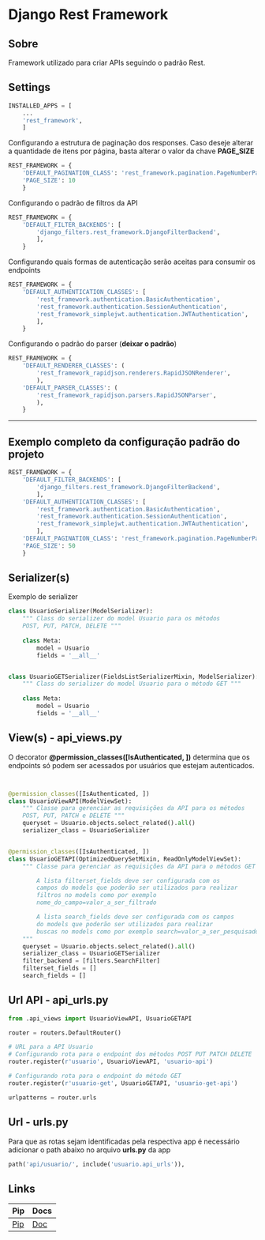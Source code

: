 # Django Rest Framework

## Sobre

Framework utilizado para criar APIs seguindo o padrão Rest.

## Settings

```python
INSTALLED_APPS = [
    ...
    'rest_framework',
    ]
```

Configurando a estrutura de paginação dos responses. Caso deseje alterar a quantidade de itens por página, basta alterar
o valor da chave **PAGE_SIZE**

```python
REST_FRAMEWORK = {
    'DEFAULT_PAGINATION_CLASS': 'rest_framework.pagination.PageNumberPagination',
    'PAGE_SIZE': 10
    }
```

Configurando o padrão de filtros da API

```python
REST_FRAMEWORK = {
    'DEFAULT_FILTER_BACKENDS': [
        'django_filters.rest_framework.DjangoFilterBackend',
        ],
    }
```

Configurando quais formas de autenticação serão aceitas para consumir os endpoints

```python
REST_FRAMEWORK = {
    'DEFAULT_AUTHENTICATION_CLASSES': [
        'rest_framework.authentication.BasicAuthentication',
        'rest_framework.authentication.SessionAuthentication',
        'rest_framework_simplejwt.authentication.JWTAuthentication',
        ],
    }
```

Configurando o padrão do parser (**deixar o padrão**)

```python
REST_FRAMEWORK = {
    'DEFAULT_RENDERER_CLASSES': (
        'rest_framework_rapidjson.renderers.RapidJSONRenderer',
        ),
    'DEFAULT_PARSER_CLASSES': (
        'rest_framework_rapidjson.parsers.RapidJSONParser',
        ),
    }
```

------

## Exemplo completo da configuração padrão do projeto

```python
REST_FRAMEWORK = {
    'DEFAULT_FILTER_BACKENDS': [
        'django_filters.rest_framework.DjangoFilterBackend',
        ],
    'DEFAULT_AUTHENTICATION_CLASSES': [
        'rest_framework.authentication.BasicAuthentication',
        'rest_framework.authentication.SessionAuthentication',
        'rest_framework_simplejwt.authentication.JWTAuthentication',
        ],
    'DEFAULT_PAGINATION_CLASS': 'rest_framework.pagination.PageNumberPagination',
    'PAGE_SIZE': 50
    }
```

## Serializer(s)

Exemplo de serializer

```python
class UsuarioSerializer(ModelSerializer):
    """ Class do serializer do model Usuario para os métodos 
    POST, PUT, PATCH, DELETE """
    
    class Meta:
        model = Usuario
        fields = '__all__'


class UsuarioGETSerializer(FieldsListSerializerMixin, ModelSerializer):
    """ Class do serializer do model Usuario para o método GET """
    
    class Meta:
        model = Usuario
        fields = '__all__'
```

## View(s) - api_views.py

O decorator **@permission_classes([IsAuthenticated, ])** determina que os endpoints só podem ser acessados por usuários 
que estejam autenticados.

```python


@permission_classes([IsAuthenticated, ])
class UsuarioViewAPI(ModelViewSet):
    """ Classe para gerenciar as requisições da API para os métodos 
    POST, PUT, PATCH e DELETE """
    queryset = Usuario.objects.select_related().all()
    serializer_class = UsuarioSerializer


@permission_classes([IsAuthenticated, ])
class UsuarioGETAPI(OptimizedQuerySetMixin, ReadOnlyModelViewSet):
    """ Classe para gerenciar as requisições da API para o métodos GET

        A lista filterset_fields deve ser configurada com os 
        campos do models que poderão ser utilizados para realizar
        filtros no models como por exemplo 
        nome_do_campo=valor_a_ser_filtrado

        A lista search_fields deve ser configurada com os campos 
        do models que poderão ser utilizados para realizar
        buscas no models como por exemplo search=valor_a_ser_pesquisado
    """
    queryset = Usuario.objects.select_related().all()
    serializer_class = UsuarioGETSerializer
    filter_backend = [filters.SearchFilter]
    filterset_fields = []
    search_fields = []

```

## Url API - api_urls.py

```python
from .api_views import UsuarioViewAPI, UsuarioGETAPI

router = routers.DefaultRouter()

# URL para a API Usuario
# Configurando rota para o endpoint dos métodos POST PUT PATCH DELETE
router.register(r'usuario', UsuarioViewAPI, 'usuario-api')

# Configurando rota para o endpoint do método GET
router.register(r'usuario-get', UsuarioGETAPI, 'usuario-get-api')

urlpatterns = router.urls
```

## Url - urls.py

Para que as rotas sejam identificadas pela respectiva app é necessário adicionar o path abaixo no arquivo **urls.py** da
app

```python
path('api/usuario/', include('usuario.api_urls')),
```

## Links

|Pip |Docs  |
--- | --- |
|[Pip](https://pypi.org/project/djangorestframework/)|[Doc](https://www.django-rest-framework.org/)|


